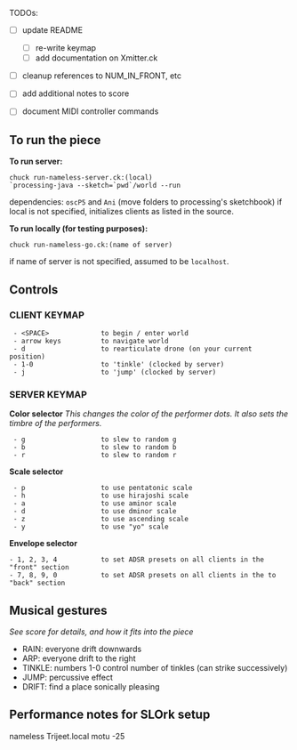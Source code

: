 TODOs:
- [ ] update README
    - [ ] re-write keymap
    - [ ] add documentation on Xmitter.ck
- [ ] cleanup references to NUM_IN_FRONT, etc
- [ ] add additional notes to score
- [ ] document MIDI controller commands


## To run the piece

**To run server:**

```
chuck run-nameless-server.ck:(local)
`processing-java --sketch=`pwd`/world --run
```

dependencies: `oscP5` and `Ani` (move folders to processing's sketchbook)
if local is not specified, initializes clients as listed in the source.

**To run locally (for testing purposes):**

```
chuck run-nameless-go.ck:(name of server)
```
if name of server is not specified, assumed to be `localhost`.


## Controls

### CLIENT KEYMAP
```
 - <SPACE>             to begin / enter world
 - arrow keys          to navigate world
 - d                   to rearticulate drone (on your current position)
 - 1-0                 to 'tinkle' (clocked by server)
 - j                   to 'jump' (clocked by server)
```

### SERVER KEYMAP

**Color selector**
_This changes the color of the performer dots. It also sets the timbre of the performers._
```
 - g                   to slew to random g
 - b                   to slew to random b
 - r                   to slew to random r
```


**Scale selector**
```
 - p                   to use pentatonic scale
 - h                   to use hirajoshi scale
 - a                   to use aminor scale
 - d                   to use dminor scale
 - z                   to use ascending scale
 - y                   to use "yo" scale
```

 **Envelope selector**
 ```
 - 1, 2, 3, 4           to set ADSR presets on all clients in the "front" section
 - 7, 8, 9, 0           to set ADSR presets on all clients in the to "back" section
```

## Musical gestures
_See score for details, and how it fits into the piece_
 - RAIN:     everyone drift downwards
 - ARP:      everyone drift to the right
 - TINKLE:   numbers 1-0 control number of tinkles (can strike successively)
 - JUMP:     percussive effect
 - DRIFT:    find a place sonically pleasing

## Performance notes for SLOrk setup 
nameless Trijeet.local
motu -25
